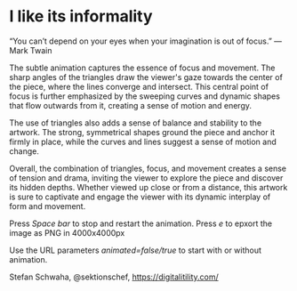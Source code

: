 # I like its informality

“You can’t depend on your eyes when your imagination is out of focus.” — Mark Twain

The subtle animation captures the essence of focus and movement. The sharp angles of the triangles draw the viewer's gaze towards the center of the piece, where the lines converge and intersect. This central point of focus is further emphasized by the sweeping curves and dynamic shapes that flow outwards from it, creating a sense of motion and energy.

The use of triangles also adds a sense of balance and stability to the artwork. The strong, symmetrical shapes ground the piece and anchor it firmly in place, while the curves and lines suggest a sense of motion and change.

Overall, the combination of triangles, focus, and movement creates a sense of tension and drama, inviting the viewer to explore the piece and discover its hidden depths. Whether viewed up close or from a distance, this artwork is sure to captivate and engage the viewer with its dynamic interplay of form and movement.

Press *Space bar* to stop and restart the animation.
Press *e* to epxort the image as PNG in 4000x4000px

Use the URL parameters *animated=false/true* to start with or without animation.

Stefan Schwaha, @sektionschef, https://digitalitility.com/
